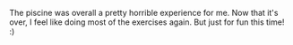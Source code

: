 The piscine was overall a pretty horrible experience for me. Now that it's over, I feel like doing most of the exercises again. But just for fun this time! :)
